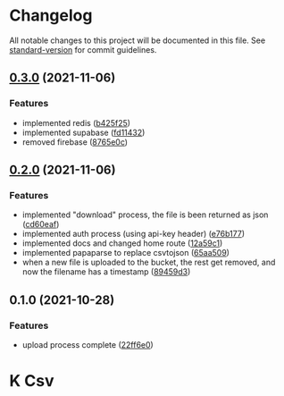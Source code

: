 # Changelog

All notable changes to this project will be documented in this file. See [standard-version](https://github.com/conventional-changelog/standard-version) for commit guidelines.

## [0.3.0](https://github.com/AnthonyLzq/k-csv/compare/v0.2.0...v0.3.0) (2021-11-06)


### Features

* implemented redis ([b425f25](https://github.com/AnthonyLzq/k-csv/commit/b425f255011351d6e3076e2d0755ce51d0344935))
* implemented supabase ([fd11432](https://github.com/AnthonyLzq/k-csv/commit/fd1143294480a901fbf701779a1666d6d46038c3))
* removed firebase ([8765e0c](https://github.com/AnthonyLzq/k-csv/commit/8765e0cd05ddc61ca2f670aece40353e9b36d8a7))

## [0.2.0](https://github.com/AnthonyLzq/k-csv/compare/v0.1.0...v0.2.0) (2021-11-06)


### Features

* implemented "download" process, the file is been returned as json ([cd60eaf](https://github.com/AnthonyLzq/k-csv/commit/cd60eaf36d09baaf79ba9321e0e0843f9c609401))
* implemented auth process (using api-key header) ([e76b177](https://github.com/AnthonyLzq/k-csv/commit/e76b177a1c36f78f9ca96f9c51295a3769a8023a))
* implemented docs and changed home route ([12a59c1](https://github.com/AnthonyLzq/k-csv/commit/12a59c184fd02687b79502c407b13e8364fc7ace))
* implemented papaparse to replace csvtojson ([65aa509](https://github.com/AnthonyLzq/k-csv/commit/65aa509fde61aff1d9d85435b74e97ed6c58beb6))
* when a new file is uploaded to the bucket, the rest get removed, and now the filename has a timestamp ([89459d3](https://github.com/AnthonyLzq/k-csv/commit/89459d3e3ce533137a6b0fc75410a9833a9057db))

## 0.1.0 (2021-10-28)


### Features

* upload process complete ([22ff6e0](https://github.com/AnthonyLzq/k-csv/commit/22ff6e0f9d6b70506526c5bba45973e53d250f6b))

# K Csv